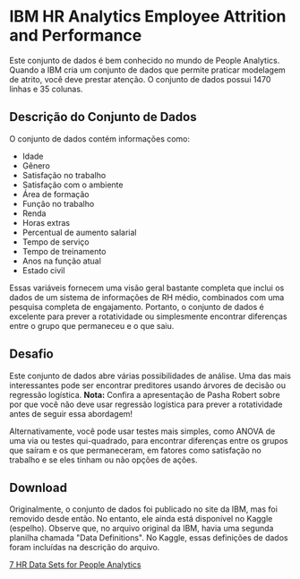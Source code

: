 # IBM HR Analytics Employee Attrition and Performance

Este conjunto de dados é bem conhecido no mundo de People Analytics. Quando a IBM cria um conjunto de dados que permite praticar modelagem de atrito, você deve prestar atenção. O conjunto de dados possui 1470 linhas e 35 colunas.

## Descrição do Conjunto de Dados

O conjunto de dados contém informações como:

- Idade
- Gênero
- Satisfação no trabalho
- Satisfação com o ambiente
- Área de formação
- Função no trabalho
- Renda
- Horas extras
- Percentual de aumento salarial
- Tempo de serviço
- Tempo de treinamento
- Anos na função atual
- Estado civil

Essas variáveis fornecem uma visão geral bastante completa que inclui os dados de um sistema de informações de RH médio, combinados com uma pesquisa completa de engajamento. Portanto, o conjunto de dados é excelente para prever a rotatividade ou simplesmente encontrar diferenças entre o grupo que permaneceu e o que saiu.

## Desafio

Este conjunto de dados abre várias possibilidades de análise. Uma das mais interessantes pode ser encontrar preditores usando árvores de decisão ou regressão logística. **Nota:** Confira a apresentação de Pasha Robert sobre por que você não deve usar regressão logística para prever a rotatividade antes de seguir essa abordagem!

Alternativamente, você pode usar testes mais simples, como ANOVA de uma via ou testes qui-quadrado, para encontrar diferenças entre os grupos que saíram e os que permaneceram, em fatores como satisfação no trabalho e se eles tinham ou não opções de ações.

## Download

Originalmente, o conjunto de dados foi publicado no site da IBM, mas foi removido desde então. No entanto, ele ainda está disponível no Kaggle (espelho). Observe que, no arquivo original da IBM, havia uma segunda planilha chamada "Data Definitions". No Kaggle, essas definições de dados foram incluídas na descrição do arquivo.


[7 HR Data Sets for People Analytics](https://www.aihr.com/blog/hr-data-sets-people-analytics)
